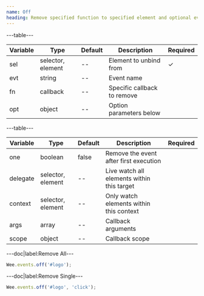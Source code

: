 ```yaml
---
name: Off
heading: Remove specified function to specified element and optional event|function
---
```


---table---

| Variable | Type              | Default | Description                 | Required |
| -------- | ----------------- | ------- | --------------------------- | -------- |
| sel      | selector, element | --      | Element to unbind from      | &#10003; |
| evt      | string            | --      | Event name                  |          |
| fn       | callback          | --      | Specific callback to remove |          |
| opt      | object            | --      | Option parameters below     |          |

---table---

| Variable | Type              | Default | Description                                | Required |
| -------- | ----------------- | ------- | ------------------------------------------ | -------- |
| one      | boolean           | false   | Remove the event after first execution     |          |
| delegate | selector, element | --      | Live watch all elements within this target |          |
| context  | selector, element | --      | Only watch elements within this context    |          |
| args     | array             | --      | Callback arguments                         |          |
| scope    | object            | --      | Callback scope                             |          |

---doc|label:Remove All---

```javascript
Wee.events.off('#logo');
```

---doc|label:Remove Single---

```javascript
Wee.events.off('#logo', 'click');
```